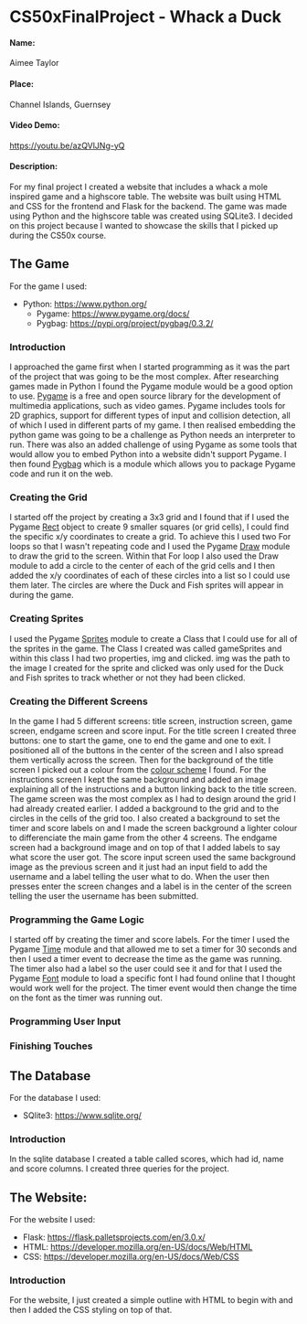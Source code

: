 # CS50xFinalProject - Whack a Duck
#### Name: 
Aimee Taylor
#### Place: 
Channel Islands, Guernsey
#### Video Demo:
https://youtu.be/azQVlJNg-yQ 
#### Description:
For my final project I created a website that includes a whack a mole inspired game and a highscore table. The website was built using HTML and CSS for the frontend and Flask for the backend. The game was made using Python and the highscore table was created using SQLite3. I decided on this project because I wanted to showcase the skills that I picked up during the CS50x course. 

## The Game
For the game I used: 
* Python: https://www.python.org/
  * Pygame: https://www.pygame.org/docs/
  * Pygbag: https://pypi.org/project/pygbag/0.3.2/

### Introduction
I approached the game first when I started programming as it was the part of the project that was going to be the most complex. After researching games made in Python I found the Pygame module would be a good option to use. [Pygame](https://github.com/pygame/pygame) is a free and open source library for the development of multimedia applications, such as video games. Pygame includes tools for 2D graphics, support for different types of input and collision detection, all of which I used in different parts of my game. I then realised embedding the python game was going to be a challenge as Python needs an interpreter to run. There was also an added challenge of using Pygame as some tools that would allow you to embed Python into a website didn't support Pygame. I then found [Pygbag](https://pygame-web.github.io/wiki/pygbag/) which is a module which allows you to package Pygame code and run it on the web. 

### Creating the Grid
I started off the project by creating a 3x3 grid and I found that if I used the Pygame [Rect](https://www.pygame.org/docs/ref/rect.html) object to create 9 smaller squares (or grid cells), I could find the specific x/y coordinates to create a grid. To achieve this I used two For loops so that I wasn't repeating code and I used the Pygame [Draw](https://www.pygame.org/docs/ref/draw.html) module to draw the grid to the screen. Within that For loop I also used the Draw module to add a circle to the center of each of the grid cells and I then added the x/y coordinates of each of these circles into a list so I could use them later. The circles are where the Duck and Fish sprites will appear in during the game.

### Creating Sprites
I used the Pygame [Sprites](https://www.pygame.org/docs/ref/sprite.html) module to create a Class that I could use for all of the sprites in the game. The Class I created was called gameSprites and within this class I had two properties, img and clicked. img was the path to the image I created for the sprite and clicked was only used for the Duck and Fish sprites to track whether or not they had been clicked. 

### Creating the Different Screens
In the game I had 5 different screens: title screen, instruction screen, game screen, endgame screen and score input. For the title screen I created three buttons: one to start the game, one to end the game and one to exit. I positioned all of the buttons in the center of the screen and I also spread them vertically across the screen. Then for the background of the title screen I picked out a colour from the [colour scheme](https://colorhunt.co/palette/1b262c0f4c753282b8bbe1fa) I found. For the instructions screen I kept the same background and added an image explaining all of the instructions and a button linking back to the title screen. The game screen was the most complex as I had to design around the grid I had already created earlier. I added a background to the grid and to the circles in the cells of the grid too. I also created a background to set the timer and score labels on and I made the screen background a lighter colour to differenciate the main game from the other 4 screens. The endgame screen had a background image and on top of that I added labels to say what score the user got. The score input screen used the same background image as the previous screen and it just had an input field to add the username and a label telling the user what to do. When the user then presses enter the screen changes and a label is in the center of the screen telling the user the username has been submitted.

### Programming the Game Logic
I started off by creating the timer and score labels. For the timer I used the Pygame [Time](https://www.pygame.org/docs/ref/time.html) module and that allowed me to set a timer for 30 seconds and then I used a timer event to decrease the time as the game was running. The timer also had a label so the user could see it and for that I used the Pygame [Font](https://www.pygame.org/docs/ref/font.html) module to load a specific font I had found online that I thought would work well for the project. The timer event would then change the time on the font as the timer was running out. 

### Programming User Input

### Finishing Touches

## The Database
For the database I used:
* SQlite3: https://www.sqlite.org/

### Introduction
In the sqlite database I created a table called scores, which had id, name and score columns. I created three queries for the project.

## The Website:
For the website I used:
* Flask: https://flask.palletsprojects.com/en/3.0.x/
* HTML: https://developer.mozilla.org/en-US/docs/Web/HTML
* CSS: https://developer.mozilla.org/en-US/docs/Web/CSS

### Introduction
For the website, I just created a simple outline with HTML to begin with and then I added the CSS styling on top of that.
